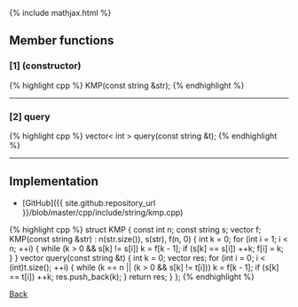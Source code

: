 {% include mathjax.html %}

## Member functions

### [1] (constructor)
{% highlight cpp %}
KMP(const string &str);
{% endhighlight %}


---------------------------------------

### [2] query
{% highlight cpp %}
vector< int > query(const string &t);
{% endhighlight %}


---------------------------------------

## Implementation

- [GitHub]({{ site.github.repository_url }}/blob/master/cpp/include/string/kmp.cpp)

{% highlight cpp %}
struct KMP {
  const int n;
  const string s;
  vector<int> f;
  KMP(const string &str) : n(str.size()), s(str), f(n, 0) {
    int k = 0;
    for (int i = 1; i < n; ++i) {
      while (k > 0 && s[k] != s[i])
        k = f[k - 1];
      if (s[k] == s[i])
        ++k;
      f[i] = k;
    }
  }
  vector<int> query(const string &t) {
    int k = 0;
    vector<int> res;
    for (int i = 0; i < (int)t.size(); ++i) {
      while (k == n || (k > 0 && s[k] != t[i]))
        k = f[k - 1];
      if (s[k] == t[i])
        ++k;
      res.push_back(k);
    }
    return res;
  }
};
{% endhighlight %}

[Back](../..)
